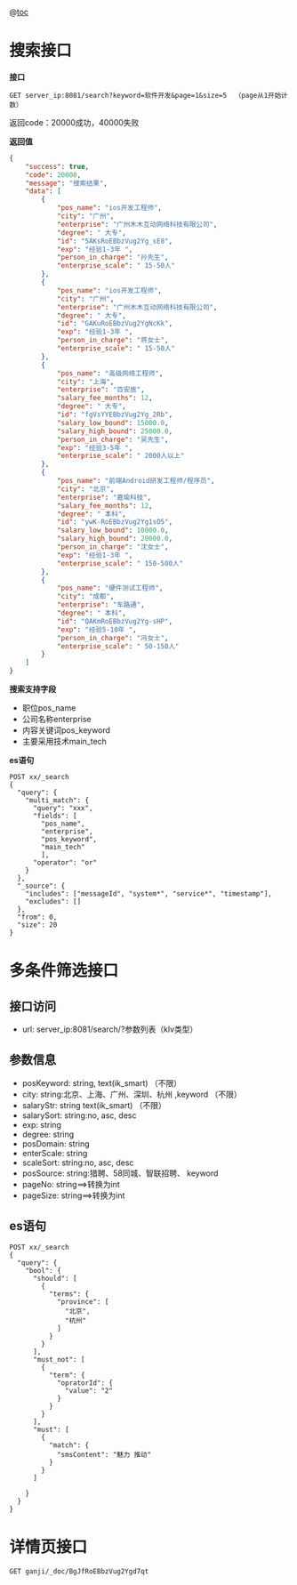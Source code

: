 @[toc](接口文档)

# 搜索接口

**接口**

```
GET server_ip:8081/search?keyword=软件开发&page=1&size=5  （page从1开始计数）
```

返回code：20000成功，40000失败

**返回值**

```json
{
    "success": true,
    "code": 20000,
    "message": "搜索结果",
    "data": [
        {
            "pos_name": "ios开发工程师",
            "city": "广州",
            "enterprise": "广州木木互动网络科技有限公司",
            "degree": " 大专",
            "id": "5AKsRoEBbzVug2Yg_sE8",
            "exp": "经验1-3年 ",
            "person_in_charge": "孙先生",
            "enterprise_scale": " 15-50人"
        },
        {
            "pos_name": "ios开发工程师",
            "city": "广州",
            "enterprise": "广州木木互动网络科技有限公司",
            "degree": " 大专",
            "id": "GAKuRoEBbzVug2YgNcKk",
            "exp": "经验1-3年 ",
            "person_in_charge": "蒋女士",
            "enterprise_scale": " 15-50人"
        },
        {
            "pos_name": "高级网络工程师",
            "city": "上海",
            "enterprise": "百安居",
            "salary_fee_months": 12,
            "degree": " 大专",
            "id": "fgVsYYEBbzVug2Yg_2Rb",
            "salary_low_bound": 15000.0,
            "salary_high_bound": 25000.0,
            "person_in_charge": "吴先生",
            "exp": "经验3-5年 ",
            "enterprise_scale": " 2000人以上"
        },
        {
            "pos_name": "前端Android研发工程师/程序员",
            "city": "北京",
            "enterprise": "嘉瑜科技",
            "salary_fee_months": 12,
            "degree": " 本科",
            "id": "ywK-RoEBbzVug2Yg1sO5",
            "salary_low_bound": 10000.0,
            "salary_high_bound": 20000.0,
            "person_in_charge": "沈女士",
            "exp": "经验1-3年 ",
            "enterprise_scale": " 150-500人"
        },
        {
            "pos_name": "硬件测试工程师",
            "city": "成都",
            "enterprise": "车路通",
            "degree": " 本科",
            "id": "QAKmRoEBbzVug2Yg-sHP",
            "exp": "经验5-10年 ",
            "person_in_charge": "冯女士",
            "enterprise_scale": " 50-150人"
        }
    ]
}
```



**搜索支持字段**

- 职位pos_name
- 公司名称enterprise
- 内容关键词pos_keyword
- 主要采用技术main_tech

**es语句**

```
POST xx/_search
{
  "query": {
    "multi_match": {
      "query": "xxx",
      "fields": [
        "pos_name",
        "enterprise",
        "pos_keyword",
        "main_tech"    
        ],
      "operator": "or"
    }
  },
  "_source": {
    "includes": ["messageId", "system*", "service*", "timestamp"],
    "excludes": []
  },
  "from": 0, 
  "size": 20 
}
```



# 多条件筛选接口
## 接口访问
- url: server_ip:8081/search/?参数列表（klv类型）

## 参数信息
* posKeyword:      string, text(ik_smart)  （不限）
* city:            string:北京、上海、广州、深圳、杭州 ,keyword  （不限）
* salaryStr:       string text(ik_smart)               （不限）
* salarySort:      string:no, asc, desc
* exp:             string
* degree:          string
* posDomain:       string
* enterScale:      string
* scaleSort:       string:no, asc, desc
* posSource:       string:猎聘、58同城、智联招聘、    keyword
* pageNo:          string==>转换为int
* pageSize:        string==>转换为int



## es语句

```
POST xx/_search
{
  "query": {
    "bool": {
      "should": [
        {
          "terms": {
            "province": [
              "北京",
              "杭州"
            ]
          }
        }
      ],
      "must_not": [
        {
          "term": {
            "opratorId": {
              "value": "2"
            }
          }
        }
      ],
      "must": [
        {
          "match": {
            "smsContent": "魅力 推动"
          }
        }
      ]
      
    }
  }
}

```

# 详情页接口

```
GET ganji/_doc/BgJfRoEBbzVug2Ygd7qt
```

